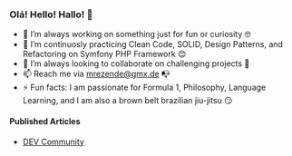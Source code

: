 ### Olá! Hello! Hallo! 👋

- 🔭  I’m always working on something just for fun or curiosity :nerd_face:
- 🌱  I’m continuosly practicing Clean Code, SOLID, Design Patterns, and Refactoring on Symfony PHP Framework :blush:
- 👯  I’m always looking to collaborate on challenging projects :monocle_face:
- 📫  Reach me via [mrezende@gmx.de](mailto:mrezende@gmx.de) :mailbox_with_no_mail:
- ⚡  Fun facts: I am passionate for Formula 1, Philosophy, Language Learning, and I am also a brown belt brazilian jiu-jitsu :smirk:

#### Published Articles
- [DEV Community](https://dev.to/rezende79)
